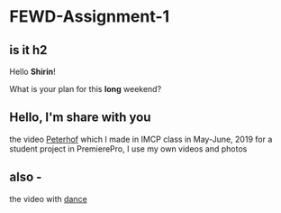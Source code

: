 # FEWD-Assignment-1
## is it h2

Hello **Shirin**!

What is your plan for this **long** weekend?

## Hello, I'm share with you

the video [Peterhof](https://www.youtube.com/watch?v=qrdlL_GbTec) which I made in IMCP class in May-June, 2019
 for a student project in PremierePro, I use my own videos and photos 

## also -

the video with
[dance](https://www.youtube.com/watch?v=jGFja7KykhQ)

